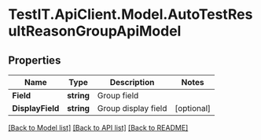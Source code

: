 # TestIT.ApiClient.Model.AutoTestResultReasonGroupApiModel

## Properties

Name | Type | Description | Notes
------------ | ------------- | ------------- | -------------
**Field** | **string** | Group field | 
**DisplayField** | **string** | Group display field | [optional] 

[[Back to Model list]](../README.md#documentation-for-models) [[Back to API list]](../README.md#documentation-for-api-endpoints) [[Back to README]](../README.md)

